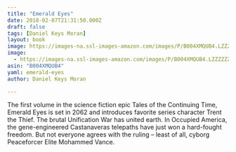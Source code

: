 ```yaml
---
title: "Emerald Eyes"
date: 2018-02-07T21:31:50.000Z
draft: false
tags: [Daniel Keys Moran]
layout: book
image: https://images-na.ssl-images-amazon.com/images/P/B004XMQUB4.LZZZZZZZ.jpg
image: 
  - https://images-na.ssl-images-amazon.com/images/P/B004XMQUB4.LZZZZZZZ.jpg
asin: "B004XMQUB4"
yaml: emerald-eyes
author: Daniel Keys Moran

---
```


The first volume in the science fiction epic Tales of the Continuing Time, Emerald Eyes is set in 2062 and introduces favorite series character Trent the Thief. The brutal Unification War has united earth. In Occupied America, the gene-engineered Castanaveras telepaths have just won a hard-fought freedom. But not everyone agrees with the ruling – least of all, cyborg Peaceforcer Elite Mohammed Vance.